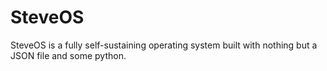 # SteveOS
SteveOS is a fully self-sustaining operating system built with nothing but a JSON file and some python.
